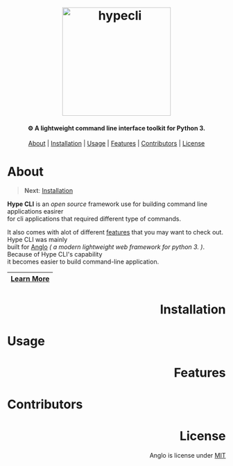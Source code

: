 <h1 align="center">
  <img src="" height="250" alt="hypecli">
</h1>

<h4 align="center">⚙ A lightweight command line interface toolkit for Python 3.</h4>

<p align="center">
  <a href="#about">About</a> | 
  <a href="#installation">Installation</a> | 
  <a href="#usage">Usage</a> | 
  <a href="#features">Features</a> | 
  <a href="#contributors">Contributors</a> |
  <a href="#license">License</a>
</p>

# About

> **Next**: [Installation](https://github.com/serumstudio/anglo#installation) 

**Hype CLI** is an *open source* framework use for building command line applications easirer <br>
for cli applications that required different type of commands.

It also comes with alot of different [features](https://github.com/serumstudio/hype.cli#features) that you may want to check out. Hype CLI was mainly <br>
built for [Anglo](https://github.com/serumstudio/anglo) *( a modern lightweight web framework for python 3. )*. Because of Hype CLI's capability <br>
it becomes easier to build command-line application.

| [Learn More](https://serum.studio/hypecli)|
|-------|


<div align="right" id="installation">
  <h1> Installation </h1>
</div>

# Usage

<div align="right" id="features">
  <h1> Features </h1>
</div>

# Contributors

<div align="right" id="license">
  <h1> License </h1>
  <p> Anglo is license under <a href="https://github.com/serumstudio/anglo/blob/main/LICENSE">MIT</a> </p>
</div>
